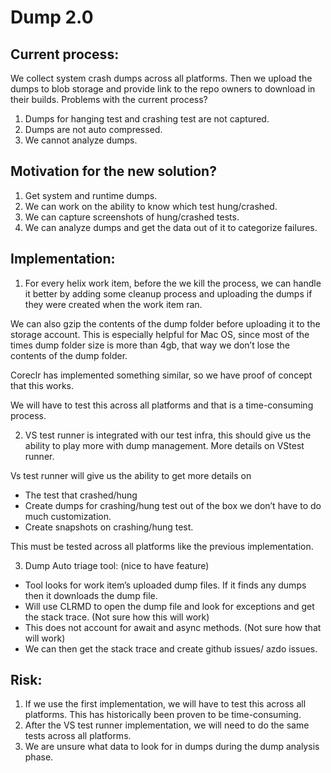 # Dump 2.0

## Current process: 
We collect system crash dumps across all platforms. Then we upload the dumps to blob storage and provide link to the repo owners to download in their builds.
Problems with the current process?
1.	Dumps for hanging test and crashing test are not captured. 
1.	Dumps are not auto compressed.
1.	We cannot analyze dumps.

## Motivation for the new solution? 
1.	Get system and runtime dumps.
1.	We can work on the ability to know which test hung/crashed. 
1.	We can capture screenshots of hung/crashed tests. 
1.	We can analyze dumps and get the data out of it to categorize failures. 

## Implementation:
1.	For every helix work item, before the we kill the process, we can handle it better by adding some cleanup process and uploading the dumps if they were created when the work item ran. 

We can also gzip the contents of the dump folder before uploading it to the storage account. This is especially helpful for Mac OS, since most of the times dump folder size is more than 4gb, that way we don’t lose the contents of the dump folder. 

Coreclr has implemented something similar, so we have proof of concept that this works.  

We will have to test this across all platforms and that is a time-consuming process.

2.	VS test runner is integrated with our test infra, this should give us the ability to play more with dump management. More details on VStest runner. 

Vs test runner will give us the ability to get more details on 
*	The test that crashed/hung 
*	Create dumps for crashing/hung test out of the box we don’t have to do much customization.
*	Create snapshots on crashing/hung test.

This must be tested across all platforms like the previous implementation.

3.	Dump Auto triage tool: (nice to have feature) 

*	Tool looks for work item’s uploaded dump files. If it finds any dumps then it downloads the dump file. 
*	Will use CLRMD to open the dump file and look for exceptions and get the stack trace. (Not sure how this will work)
*	This does not account for await and async methods. (Not sure how that will work)
*	We can then get the stack trace and create github issues/ azdo issues.

## Risk: 
1.	If we use the first implementation, we will have to test this across all platforms. This has historically been proven to be time-consuming. 
1.	After the VS test runner implementation, we will need to do the same tests across all platforms. 
1.	We are unsure what data to look for in dumps during the dump analysis phase. 








